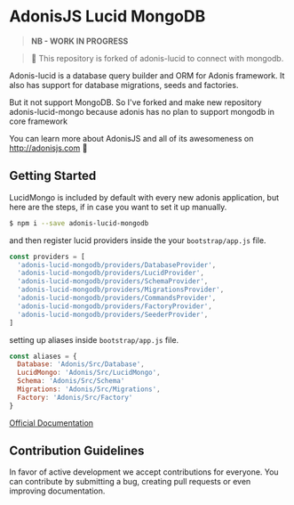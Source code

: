 # AdonisJS Lucid MongoDB

> **NB - WORK IN PROGRESS**

> :pray: This repository is forked of adonis-lucid to connect with mongodb.

Adonis-lucid is a database query builder and ORM for Adonis framework. It also has support for database migrations, seeds and factories.

But it not support MongoDB. So I've forked and make new repository adonis-lucid-mongo because adonis has no plan to support mongodb in core framework

You can learn more about AdonisJS and all of its awesomeness on http://adonisjs.com :evergreen_tree:


## <a name="getting-started"></a>Getting Started

LucidMongo is included by default with every new adonis application, but here are the steps, if in case you want to set it up manually.

```bash
$ npm i --save adonis-lucid-mongodb
```

and then register lucid providers inside the your `bootstrap/app.js` file.

```javascript
const providers = [
  'adonis-lucid-mongodb/providers/DatabaseProvider',
  'adonis-lucid-mongodb/providers/LucidProvider',
  'adonis-lucid-mongodb/providers/SchemaProvider',
  'adonis-lucid-mongodb/providers/MigrationsProvider',
  'adonis-lucid-mongodb/providers/CommandsProvider',
  'adonis-lucid-mongodb/providers/FactoryProvider',
  'adonis-lucid-mongodb/providers/SeederProvider',  
]
```

setting up aliases inside `bootstrap/app.js` file.

```javascript
const aliases = {
  Database: 'Adonis/Src/Database',
  LucidMongo: 'Adonis/Src/LucidMongo',
  Schema: 'Adonis/Src/Schema'
  Migrations: 'Adonis/Src/Migrations',
  Factory: 'Adonis/Src/Factory'
}
```

[Official Documentation](http://adonisjs.com/docs/2.0/installation)

## <a name="contribution-guidelines"></a>Contribution Guidelines

In favor of active development we accept contributions for everyone. You can contribute by submitting a bug, creating pull requests or even improving documentation.
